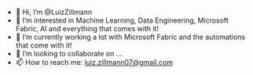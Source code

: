 - 👋 Hi, I’m @LuizZillmann
- 👀 I’m interested in Machine Learning, Data Engineering, Microsoft Fabric, AI and everything that comes with it!
- 🌱 I’m currently working a lot with Microsoft Fabric and the automations that come with it!
- 💞️ I’m looking to collaborate on ...
- 📫 How to reach me: luiz.zillmann07@gmail.com

<!---
LuizZillmann/LuizZillmann is a ✨ special ✨ repository because its `README.md` (this file) appears on your GitHub profile.
You can click the Preview link to take a look at your changes.
--->
